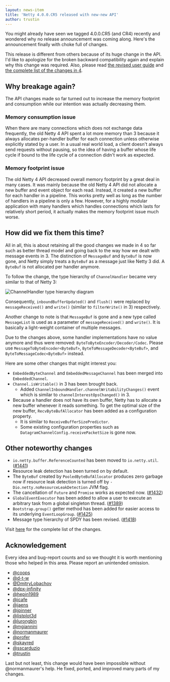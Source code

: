```yaml
---
layout: news-item
title: 'Netty 4.0.0.CR5 released with new-new API'
author: trustin
---
```


You might already have seen we tagged 4.0.0.CR5 (and CR4) recently and wondered why no release announcement was coming along.  Here's the announcement finally with choke full of changes.

This release is different from others because of its huge change in the API.  I'd like to apologize for the broken backward compatibility again and explain why this change was required.  Also, please read [the revised user guide](http://netty.io/wiki/user-guide-for-4.x.html) and [the complete list of the changes in 4](http://netty.io/wiki/new-and-noteworthy.html).

## Why breakage again?

The API changes made so far turned out to increase the memory footprint and consumption while our intention was actually decreasing them.

### Memory consumption issue

When there are many connections which does not exchange data frequently, the old Netty 4 API spent a lot more memory than 3 because it always allocates per-handler buffer for each connection unless otherwise explicitly stated by a user.  In a usual real world load, a client doesn't always send requests without pausing, so the idea of having a buffer whose life cycle if bound to the life cycle of a connection didn't work as expected.

### Memory footprint issue

The old Netty 4 API decreased overall memory footprint by a great deal in many cases.  It was mainly because the old Netty 4 API did not allocate a new buffer and event object for each read.  Instead, it created a new buffer for each handler in a pipeline.  This works pretty well as long as the number of handlers in a pipeline is only a few.  However, for a highly modular application with many handlers which handles connections which lasts for relatively short period, it actually makes the memory footprint issue much worse.

## How did we fix them this time?

All in all, this is about retaining all the good changes we made in 4 so far such as better thread model and going back to the way how we dealt with message events in 3.  The distinction of `MessageBuf` and `ByteBuf` is now gone, and Netty simply treats a `ByteBuf` as a message just like Netty 3 did.  A `ByteBuf` is not allocated per handler anymore.

To follow the change, the type hierarchy of `ChannelHandler` became very similar to that of Netty 3:

![ChannelHandler type hierarchy diagram](http://img.motd.kr/uml/gist/188244c4b3d6b01c0156)

Consequently, `inboundBufferUpdated()` and `flush()` were replaced by `messageReceived()` and `write()` (similar to `filterWrite()` in 3) respectively.

Another change to note is that `MessageBuf` is gone and a new type called `MessageList` is used as a parameter of `messageReceived()` and `write()`.  It is basically a light-weight container of multiple messages.

Due to the changes above, some handler implementations have no value anymore and thus were removed: `ByteToByteEncoder/Decoder/Codec`. Please use `MessageToByteEncoder<ByteBuf>`, `ByteToMessageDecoder<ByteBuf>`, and `ByteToMessageCodec<ByteBuf>` instead.

Here are some other changes that might interest you:

* `EmbeddedByteChannel` and `EmbeddedMessageChannel` has been merged into `EmbeddedChannel`.
* `Channel.isWritable()` in 3 has been brought back.
  * Added `ChannelInboundHandler.channelWritabilityChanges()` event which is similar to `channelInterestOpsChanged()` in 3.
* Because a handler does not have its own buffer, Netty has to allocate a new buffer whenever it reads something.  To get the optimal size of the new buffer, `RecvByteBufAllocator` has been added as a configuration property.
  * It is similar to `ReceiveBufferSizePredictor`.
  * Some existing configuration properties such as
    `DatagramChannelConfig.receivePacketSize` is gone now.

## Other noteworthy changes

* `io.netty.buffer.ReferenceCounted` has been moved to `io.netty.util`. ([#1441])
* Resource leak detection has been turned on by default.
* The `ByteBuf` created by `PooledByteBufAllocator` produces zero garbage now if resource leak detection is turned off by `-Dio.netty.noResourceLeakDetection` JVM flag.
* The cancellation of `Future` and `Promise` works as expected now. ([#1432])
* `GlobalEventExecutor` has been added to allow a user to execute an arbitrary task from a global singleton thread. ([#1389])
* `Bootstrap.group()` getter method has been added for easier access to its underlying `EventLoopGroup`. ([#1425])
* Message type hierarchy of SPDY has been revised. ([#1418])

Visit [here](https://github.com/netty/netty/issues?milestone=53&state=closed) for the complete list of the changes.

## Acknowledgement

Every idea and bug-report counts and so we thought it is worth mentioning those who helped in this area. Please report an unintended omission.

* [@coops](https://github.com/coops)
* [@d-t-w](https://github.com/d-t-w)
* [@DmitryLobachov](https://github.com/DmitryLobachov)
* [@dpx-infinity](https://github.com/dpx-infinity)
* [@hepin1989](https://github.com/hepin1989)
* [@icafe](https://github.com/icafe)
* [@jaens](https://github.com/jaens)
* [@jpinner](https://github.com/jpinner)
* [@listplot3d](https://github.com/listplot3d)
* [@lurongbin](https://github.com/lurongbin)
* [@mgiannini](https://github.com/mgiannini)
* [@normanmaurer](https://github.com/normanmaurer)
* [@profer](https://github.com/profer)
* [@skayred](https://github.com/skayred)
* [@sscarduzio](https://github.com/sscarduzio)
* [@trustin](https://github.com/trustin)

Last but not least, this change would have been impossible without @normanmaurer's help. He fixed, ported, and improved many parts of my changes.

[#1389]: https://github.com/netty/netty/issues/1389
[#1418]: https://github.com/netty/netty/issues/1418
[#1425]: https://github.com/netty/netty/issues/1425
[#1432]: https://github.com/netty/netty/issues/1432
[#1441]: https://github.com/netty/netty/issues/1441
